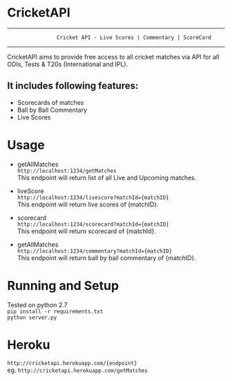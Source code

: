 # CricketAPI
-----------------------------------------------------------------------------------------------------------
					Cricket API - Live Scores | Commentary | ScoreCard
-----------------------------------------------------------------------------------------------------------
CricketAPI aims to provide free access to all cricket matches via API for all ODIs, Tests & T20s (International and IPL). 
## It includes following features:
- Scorecards of matches 
- Ball by Ball Commentary
- Live Scores

# Usage
- getAllMatches <br>
   ```http://localhost:1234/getMatches``` 
   <br>
This endpoint will return list of all Live and Upcoming matches. <br>

- liveScore <br>
   ```http://localhost:1234/livescore?matchId={matchID}``` 
   <br>
This endpoint will return live scores of {matchID}. <br>

- scorecard <br>
   ```http://localhost:1234/scorecard?matchId={matchID}``` 
   <br>
This endpoint will return scorecard of {matchId}. <br>


- getAllMatches <br>
   ```http://localhost:1234/commentary?matchId={matchID}``` 
   <br>
This endpoint will return ball by ball commentary of {matchID}. <br>

# Running and Setup
  Tested on python 2.7 <br>
  ```pip install -r requirements.txt``` <br>
  ```python server.py```
# Heroku
  ```http://cricketapi.herokuapp.com/{endpoint}```<br>
  eg. ```http://cricketapi.herokuapp.com/getMatches```
